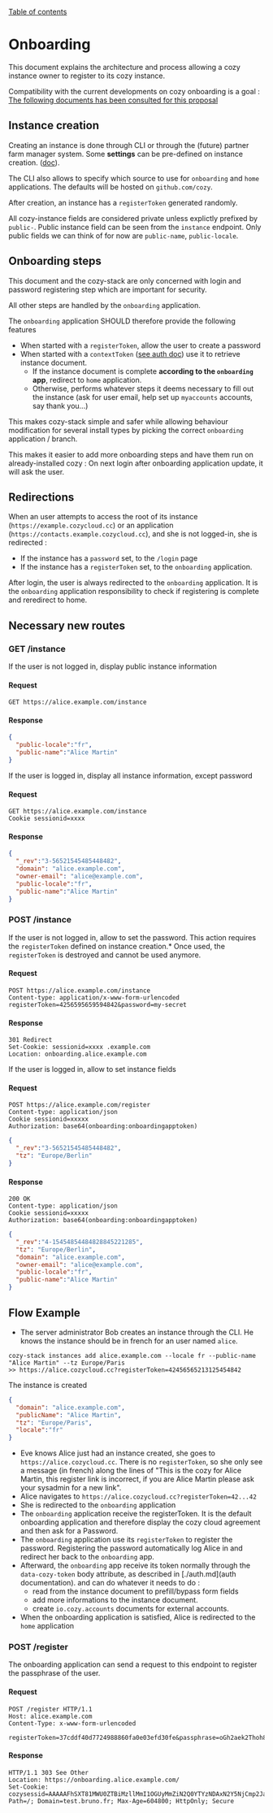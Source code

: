 [Table of contents](./README.md#table-of-contents)

# Onboarding

This document explains the architecture and process allowing a cozy instance owner to register to its cozy instance.

Compatibility with the current developments on cozy onboarding is a goal : [The following documents has been consulted for this proposal]( https://github.com/cozy/cozy-proxy/blob/bf9af7f2342e3fc183a8b4e72bcedb909afa3eb8/docs/client/)

## Instance creation

Creating an instance is done through CLI or through the (future) partner farm manager system. Some **settings** can be pre-defined on instance creation. ([doc](./instance.md#creation)).

The CLI also allows to specify which source to use for `onboarding` and `home` applications. The defaults will be hosted on `github.com/cozy`.

After creation, an instance has a `registerToken` generated randomly.

All cozy-instance fields are considered private unless explictly prefixed by `public-`. Public instance field can be seen from the `instance` endpoint. Only public fields we can think of for now are `public-name`, `public-locale`.

## Onboarding steps

This document and the cozy-stack are only concerned with login and password registering step which are important for security.

All other steps are handled by the `onboarding` application.

The `onboarding` application SHOULD therefore provide the following features
- When started with a `registerToken`, allow the user to create a password
- When started with a `contextToken` ([see auth doc](./auth.md#how-to-get-a-token)) use it to retrieve instance document.
  - If the instance document is complete **according to the `onboarding` app**, redirect to `home` application.
  - Otherwise, performs whatever steps it deems necessary to fill out the instance (ask for user email, help set up `myaccounts` accounts, say thank you...)

This makes cozy-stack simple and safer while allowing behaviour modification for several install types by picking the correct `onboarding` application / branch.

This makes it easier to add more onboarding steps and have them run on already-installed cozy : On next login after onboarding application update, it will ask the user.

## Redirections

When an user attempts to access the root of its instance (`https://example.cozycloud.cc`) or an application (`https://contacts.example.cozycloud.cc`), and she is not logged-in, she is redirected :

- If the instance has a `password` set, to the `/login` page
- If the instance has a `registerToken` set, to the `onboarding` application.

After login, the user is always redirected to the `onboarding` application. It is the `onboarding` application responsibility to check if registering is complete and reredirect to home.


## Necessary new routes

### GET /instance

If the user is not logged in, display public instance information
#### Request
```http
GET https://alice.example.com/instance
```
#### Response
```json
{
  "public-locale":"fr",
  "public-name":"Alice Martin"
}
```

If the user is logged in, display all instance information, except password

#### Request
```http
GET https://alice.example.com/instance
Cookie sessionid=xxxx
```

#### Response
```json
{
  "_rev":"3-56521545485448482",
  "domain": "alice.example.com",
  "owner-email": "alice@example.com",
  "public-locale":"fr",
  "public-name":"Alice Martin"
}
```

### POST /instance

If the user is not logged in, allow to set the password. This action requires the `registerToken` defined on instance creation.*
Once used, the `registerToken` is destroyed and cannot be used anymore.

#### Request
```http
POST https://alice.example.com/instance
Content-type: application/x-www-form-urlencoded
registerToken=4256595659594842&password=my-secret
```

#### Response
```
301 Redirect
Set-Cookie: sessionid=xxxx .example.com
Location: onboarding.alice.example.com
```

If the user is logged in, allow to set instance fields

#### Request
```http
POST https://alice.example.com/register
Content-type: application/json
Cookie sessionid=xxxxx
Authorization: base64(onboarding:onboardingapptoken)
```
```json
{
  "_rev":"3-56521545485448482",
  "tz": "Europe/Berlin"
}
```

#### Response
```
200 OK
Content-type: application/json
Cookie sessionid=xxxxx
Authorization: base64(onboarding:onboardingapptoken)
```
```json
{
  "_rev":"4-15454854484828845221285",
  "tz": "Europe/Berlin",
  "domain": "alice.example.com",
  "owner-email": "alice@example.com",
  "public-locale":"fr",
  "public-name":"Alice Martin"
}
```

## Flow Example

- The server administrator Bob creates an instance through the CLI. He knows the instance should be in french for an user named `alice`.
```
cozy-stack instances add alice.example.com --locale fr --public-name "Alice Martin" --tz Europe/Paris
>> https://alice.cozycloud.cc?registerToken=42456565213125454842
```
The instance is created
```json
{
  "domain": "alice.example.com",
  "publicName": "Alice Martin",
  "tz": "Europe/Paris",
  "locale":"fr"
}
```
- Eve knows Alice just had an instance created, she goes to `https://alice.cozycloud.cc`. There is no `registerToken`, so she only see a message (in french) along the lines of "This is the cozy for Alice Martin, this register link is incorrect, if you are Alice Martin please ask your sysadmin for a new link".
- Alice navigates to `https://alice.cozycloud.cc?registerToken=42...42`
- She is redirected to the `onboarding` application
- The `onboarding` application receive the registerToken. It is the default onboarding application and therefore display the cozy cloud agreement and then ask for a Password.
- The `onboarding` application use its `registerToken` to register the password. Registering the password automatically log Alice in and redirect her back to the `onboarding` app.
- Afterward, the `onboarding` app receive its token normally through the `data-cozy-token` body attribute, as described in [./auth.md](auth documentation). and can do whatever it needs to do :
  - read from the instance document to prefill/bypass form fields
  - add more informations to the instance document.
  - create `io.cozy.accounts` documents for external accounts.
- When the onboarding application is satisfied, Alice is redirected to the `home` application

### POST /register

The onboarding application can send a request to this endpoint to register the
passphrase of the user.

#### Request

```http
POST /register HTTP/1.1
Host: alice.example.com
Content-Type: x-www-form-urlencoded

registerToken=37cddf40d7724988860fa0e03efd30fe&passphrase=oGh2aek2Thoh8daeeoXohk9uOhz4aeSo
```

#### Response

```http
HTTP/1.1 303 See Other
Location: https://onboarding.alice.example.com/
Set-Cookie: cozysessid=AAAAAFhSXT81MWU0ZTBiMzllMmI1OGUyMmZiN2Q0YTYzNDAxN2Y5NjCmp2Ja56hPgHwufpJCBBGJC2mLeJ5LCRrFFkHwaVVa; Path=/; Domain=test.bruno.fr; Max-Age=604800; HttpOnly; Secure
```
